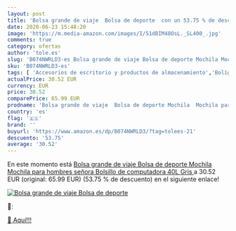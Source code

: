 ```yaml
---
layout: post
title: 'Bolsa grande de viaje  Bolsa de deporte  con un 53.75 % de descuento'
date: 2020-06-23 15:48:20
image: 'https://m.media-amazon.com/images/I/51dBIM48OsL._SL400_.jpg'
comments: true
category: ofertas
author: 'tole.es'
slug: 'B074NWRLD3-es Bolsa grande de viaje Bolsa de deporte Mochila Mochila...'
sku: 'B074NWRLD3-es'
tags: [ 'Accesorios de escritorio y productos de almacenamiento','Bolígrafos, lápices y útiles de escritura','Costura y manualidades','Dibujo','Estuches escolares','Hogar y cocina','Lápices','Marcadores','Material de oficina','Materiales de dibujo','Materiales, organizadores y dispensadores de escritorio','Oficina y papelería','Portaminas','Rotuladores y subrayadores','Subrayadores','mochila', ]
actualPrice: 30.52 EUR
currency: EUR
price: 30.52
comparePrice: 65.99 EUR
prodname: 'Bolsa grande de viaje  Bolsa de deporte Mochila  Mochila para hombres señora Bolsillo de computadora 40L  Gris '
country: 'es'
flag: '🇪🇸'
brand: ''
buyurl: 'https://www.amazon.es/dp/B074NWRLD3/?tag=tolees-21'
descuento: '53.75'
average: '30.52'
---
```


En este momento está [Bolsa grande de viaje  Bolsa de deporte Mochila  Mochila para hombres señora Bolsillo de computadora 40L  Gris ](https://www.amazon.es/dp/B074NWRLD3/?tag=tolees-21) a 30.52 EUR (original: 65.99 EUR) (53.75 %  de descuento) en el siguiente enlace!

[![Bolsa grande de viaje  Bolsa de deporte ](https://m.media-amazon.com/images/I/51dBIM48OsL._SL400_.jpg)](https://www.amazon.es/dp/B074NWRLD3/?tag=tolees-21)

🔎:


[🛒 Aquí!!!](https://www.amazon.es/dp/B074NWRLD3/?tag=tolees-21)
